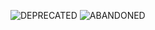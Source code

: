 ![DEPRECATED](https://img.shields.io/maintenance/no/2013) ![ABANDONED](https://img.shields.io/badge/status-abandoned-orange)
